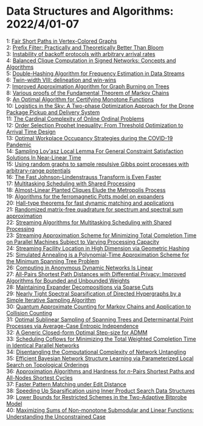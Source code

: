 # Data Structures and Algorithms: 2022/4/01-07  
1: [Fair Short Paths in Vertex-Colored Graphs](https://doi.org/10.48550/arXiv.2203.17132)  
2: [Prefix Filter: Practically and Theoretically Better Than Bloom](https://doi.org/10.48550/arXiv.2203.17139)  
3: [Instability of backoff protocols with arbitrary arrival rates](https://doi.org/10.48550/arXiv.2203.17144)  
4: [Balanced Clique Computation in Signed Networks: Concepts and Algorithms](https://doi.org/10.48550/arXiv.2204.00515)  
5: [Double-Hashing Algorithm for Frequency Estimation in Data Streams](https://doi.org/10.48550/arXiv.2204.00650)  
6: [Twin-width VIII: delineation and win-wins](https://doi.org/10.48550/arXiv.2204.00722)  
7: [Improved Approximation Algorithm for Graph Burning on Trees](https://doi.org/10.48550/arXiv.2204.00772)  
8: [Various proofs of the Fundamental Theorem of Markov Chains](https://doi.org/10.48550/arXiv.2204.00784)  
9: [An Optimal Algorithm for Certifying Monotone Functions](https://doi.org/10.48550/arXiv.2204.01224)  
10: [Logistics in the Sky: A Two-phase Optimization Approach for the Drone  Package Pickup and Delivery System](https://doi.org/10.48550/arXiv.2204.01335)  
11: [The Cardinal Complexity of Online Ordinal Problems](https://doi.org/10.48550/arXiv.2204.01418)  
12: [Order Selection Prophet Inequality: From Threshold Optimization to  Arrival Time Design](https://doi.org/10.48550/arXiv.2204.01425)  
13: [Optimal Workplace Occupancy Strategies during the COVID-19 Pandemic](https://doi.org/10.48550/arXiv.2204.01444)  
14: [Sampling Lov\'asz Local Lemma For General Constraint Satisfaction  Solutions In Near-Linear Time](https://doi.org/10.48550/arXiv.2204.01520)  
15: [Using random graphs to sample repulsive Gibbs point processes with  arbitrary-range potentials](https://doi.org/10.48550/arXiv.2204.01793)  
16: [The Fast Johnson-Lindenstrauss Transform is Even Faster](https://doi.org/10.48550/arXiv.2204.01800)  
17: [Multitasking Scheduling with Shared Processing](https://doi.org/10.48550/arXiv.2204.01859)  
18: [Almost-Linear Planted Cliques Elude the Metropolis Process](https://doi.org/10.48550/arXiv.2204.01911)  
19: [Algorithms for the ferromagnetic Potts model on expanders](https://doi.org/10.48550/arXiv.2204.01923)  
20: [Hall-type theorems for fast dynamic matching and applications](https://doi.org/10.48550/arXiv.2204.01936)  
21: [Randomized matrix-free quadrature for spectrum and spectral sum  approximation](https://doi.org/10.48550/arXiv.2204.01941)  
22: [Streaming Algorithms for Multitasking Scheduling with Shared Processing](https://doi.org/10.48550/arXiv.2204.01970)  
23: [Streaming Approximation Scheme for Minimizing Total Completion Time on  Parallel Machines Subject to Varying Processing Capacity](https://doi.org/10.48550/arXiv.2204.01976)  
24: [Streaming Facility Location in High Dimension via Geometric Hashing](https://doi.org/10.48550/arXiv.2204.02095)  
25: [Simulated Annealing is a Polynomial-Time Approximation Scheme for the  Minimum Spanning Tree Problem](https://doi.org/10.48550/arXiv.2204.02097)  
26: [Computing in Anonymous Dynamic Networks Is Linear](https://doi.org/10.48550/arXiv.2204.02128)  
27: [All-Pairs Shortest Path Distances with Differential Privacy: Improved  Algorithms for Bounded and Unbounded Weights](https://doi.org/10.48550/arXiv.2204.02335)  
28: [Maintaining Expander Decompositions via Sparse Cuts](https://doi.org/10.48550/arXiv.2204.02519)  
29: [Nearly Tight Spectral Sparsification of Directed Hypergraphs by a Simple  Iterative Sampling Algorithm](https://doi.org/10.48550/arXiv.2204.02537)  
30: [Quantum Approximate Counting for Markov Chains and Application to  Collision Counting](https://doi.org/10.48550/arXiv.2204.02552)  
31: [Optimal Sublinear Sampling of Spanning Trees and Determinantal Point  Processes via Average-Case Entropic Independence](https://doi.org/10.48550/arXiv.2204.02570)  
32: [A Generic Closed-form Optimal Step-size for ADMM](https://doi.org/10.48550/arXiv.2204.02642)  
33: [Scheduling Coflows for Minimizing the Total Weighted Completion Time in  Identical Parallel Networks](https://doi.org/10.48550/arXiv.2204.02651)  
34: [Disentangling the Computational Complexity of Network Untangling](https://doi.org/10.48550/arXiv.2204.02668)  
35: [Efficient Bayesian Network Structure Learning via Parameterized Local  Search on Topological Orderings](https://doi.org/10.48550/arXiv.2204.02902)  
36: [Approximation Algorithms and Hardness for $n$-Pairs Shortest Paths and  All-Nodes Shortest Cycles](https://doi.org/10.48550/arXiv.2204.03076)  
37: [Faster Pattern Matching under Edit Distance](https://doi.org/10.48550/arXiv.2204.03087)  
38: [Speeding Up Sparsification using Inner Product Search Data Structures](https://doi.org/10.48550/arXiv.2204.03209)  
39: [Lower Bounds for Restricted Schemes in the Two-Adaptive Bitprobe Model](https://doi.org/10.48550/arXiv.2204.03266)  
40: [Maximizing Sums of Non-monotone Submodular and Linear Functions:  Understanding the Unconstrained Case](https://doi.org/10.48550/arXiv.2204.03412)  